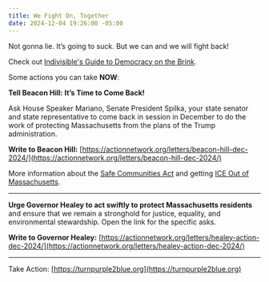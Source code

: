 ```yaml
---
title: We Fight On, Together
date: 2024-12-04 19:26:00 -05:00
---
```


Not gonna lie. It’s going to suck. But we can and we will fight back!

Check out [Indivisible's Guide to Democracy on the Brink](https://turnpurple2blue.org/2024/12/01/indivisible-a-practical-guide-to-democracy-on-the-brink/).

Some actions you can take **NOW**:

**Tell Beacon Hill: It’s Time to Come Back!**

Ask House Speaker Mariano, Senate President Spilka, your state senator and state representative to come back in session in December to do the work of protecting Massachusetts from the plans of the Trump administration. 

**Write to Beacon Hill:** [https://actionnetwork.org/letters/beacon-hill-dec-2024/](https://actionnetwork.org/letters/beacon-hill-dec-2024/)

More information about the [Safe Communities Act](https://miracoalition.org/wp-content/uploads/2023/02/SCA-Factsheet-2023-24.pdf) and getting [ICE Out of Massachusetts](https://www.aclum.org/sites/default/files/ice_out_of_mass_factsheet_december_2023.pdf).

---

**Urge Governor Healey to act swiftly to protect Massachusetts residents** and ensure that we remain a stronghold for justice, equality, and environmental stewardship. Open the link for the specific asks.

**Write to Governor Healey:**   [https://actionnetwork.org/letters/healey-action-dec-2024/](https://actionnetwork.org/letters/healey-action-dec-2024/)

---

Take Action: [https://turnpurple2blue.org](https://turnpurple2blue.org)